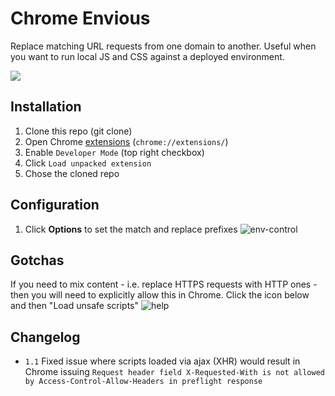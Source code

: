 # Chrome Envious
Replace matching URL requests from one domain to another. Useful when you want to run local JS and CSS against a deployed environment.

![](https://media.giphy.com/media/C0Q6ghc3txKus/giphy.gif)

## Installation
1. Clone this repo (git clone)
1. Open Chrome [extensions](chrome://extensions/) (`chrome://extensions/`)
1. Enable `Developer Mode` (top right checkbox)
1. Click `Load unpacked extension`
1. Chose the cloned repo

## Configuration
1. Click **Options** to set the match and replace prefixes ![env-control](https://cloud.githubusercontent.com/assets/799038/22305816/efc97280-e30a-11e6-9633-e31fd3bed93e.gif)

## Gotchas
If you need to mix content - i.e. replace HTTPS requests with HTTP ones - then you will need to explicitly allow this in Chrome. Click the icon below and then "Load unsafe scripts" ![help](https://cloud.githubusercontent.com/assets/799038/22305895/2af19e78-e30b-11e6-9101-2d82a065a988.png)

## Changelog
- `1.1` Fixed issue where scripts loaded via ajax (XHR) would result in Chrome issuing `Request header field X-Requested-With is not allowed by Access-Control-Allow-Headers in preflight response`
